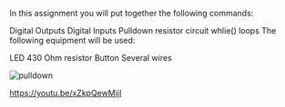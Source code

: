 In this assignment you will put together the following commands:

Digital Outputs
Digital Inputs
Pulldown resistor circuit
whlie() loops
The following equipment will be used:

LED
430 Ohm resistor
Button
Several wires

![pulldown](https://user-images.githubusercontent.com/22602103/154737876-56c0fdd1-7736-4b38-9ef0-43783dd45031.PNG)

https://youtu.be/xZkpQewMijI
